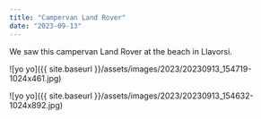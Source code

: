 ```yaml
---
title: "Campervan Land Rover"
date: "2023-09-13"
---
```


We saw this campervan Land Rover at the beach in Llavorsí.

![yo yo]({{ site.baseurl }}/assets/images/2023/20230913_154719-1024x461.jpg)

![yo yo]({{ site.baseurl }}/assets/images/2023/20230913_154632-1024x892.jpg)
